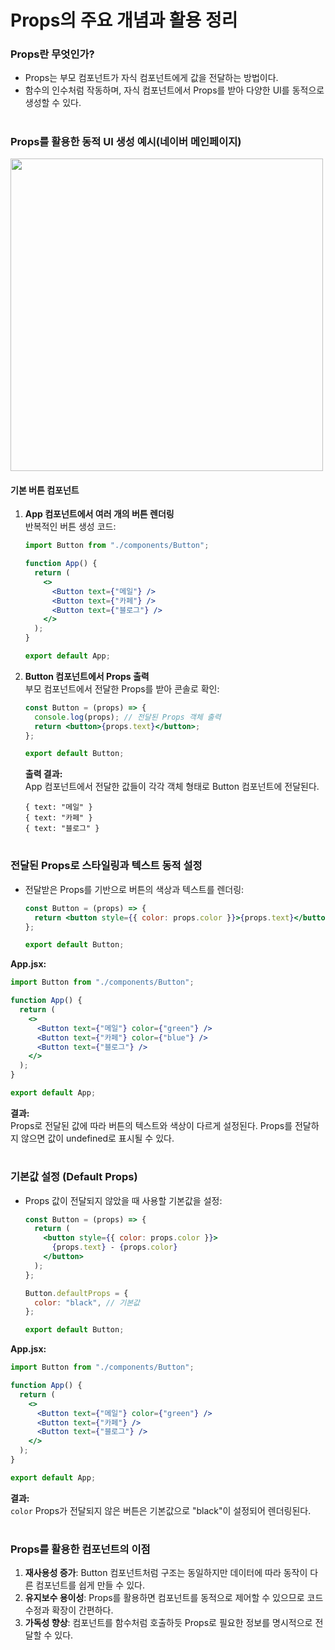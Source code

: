 # Props의 주요 개념과 활용 정리

### **Props란 무엇인가?**
- Props는 부모 컴포넌트가 자식 컴포넌트에게 값을 전달하는 방법이다.
- 함수의 인수처럼 작동하며, 자식 컴포넌트에서 Props를 받아 다양한 UI를 동적으로 생성할 수 있다.

# 

### Props를 활용한 동적 UI 생성 예시(네이버 메인페이지)
<img width="500" src="https://github.com/user-attachments/assets/9f2f353e-bbf1-4769-ba06-e28439370007"/>

#### **기본 버튼 컴포넌트**
1. **App 컴포넌트에서 여러 개의 버튼 렌더링**  
   반복적인 버튼 생성 코드:

   ```jsx
   import Button from "./components/Button";

   function App() {
     return (
       <>
         <Button text={"메일"} />
         <Button text={"카페"} />
         <Button text={"블로그"} />
       </>
     );
   }

   export default App;
   ```

2. **Button 컴포넌트에서 Props 출력**  
   부모 컴포넌트에서 전달한 Props를 받아 콘솔로 확인:

   ```jsx
   const Button = (props) => {
     console.log(props); // 전달된 Props 객체 출력
     return <button>{props.text}</button>;
   };

   export default Button;
   ```

   **출력 결과:**  
   App 컴포넌트에서 전달한 값들이 각각 객체 형태로 Button 컴포넌트에 전달된다.
   ```plaintext
   { text: "메일" }
   { text: "카페" }
   { text: "블로그" }
   ```

# 

### 전달된 Props로 스타일링과 텍스트 동적 설정
- 전달받은 Props를 기반으로 버튼의 색상과 텍스트를 렌더링:
  
  ```jsx
  const Button = (props) => {
    return <button style={{ color: props.color }}>{props.text}</button>;
  };

  export default Button;
  ```

**App.jsx:**
```jsx
import Button from "./components/Button";

function App() {
  return (
    <>
      <Button text={"메일"} color={"green"} />
      <Button text={"카페"} color={"blue"} />
      <Button text={"블로그"} />
    </>
  );
}

export default App;
```

**결과:**  
Props로 전달된 값에 따라 버튼의 텍스트와 색상이 다르게 설정된다. Props를 전달하지 않으면 값이 undefined로 표시될 수 있다.

# 

### 기본값 설정 (Default Props)
- Props 값이 전달되지 않았을 때 사용할 기본값을 설정:

  ```jsx
  const Button = (props) => {
    return (
      <button style={{ color: props.color }}>
        {props.text} - {props.color}
      </button>
    );
  };

  Button.defaultProps = {
    color: "black", // 기본값
  };

  export default Button;
  ```

**App.jsx:**  
```jsx
import Button from "./components/Button";

function App() {
  return (
    <>
      <Button text={"메일"} color={"green"} />
      <Button text={"카페"} />
      <Button text={"블로그"} />
    </>
  );
}

export default App;
```

**결과:**  
`color` Props가 전달되지 않은 버튼은 기본값으로 "black"이 설정되어 렌더링된다.

# 

### Props를 활용한 컴포넌트의 이점
1. **재사용성 증가**: Button 컴포넌트처럼 구조는 동일하지만 데이터에 따라 동작이 다른 컴포넌트를 쉽게 만들 수 있다.
2. **유지보수 용이성**: Props를 활용하면 컴포넌트를 동적으로 제어할 수 있으므로 코드 수정과 확장이 간편하다.
3. **가독성 향상**: 컴포넌트를 함수처럼 호출하듯 Props로 필요한 정보를 명시적으로 전달할 수 있다.

